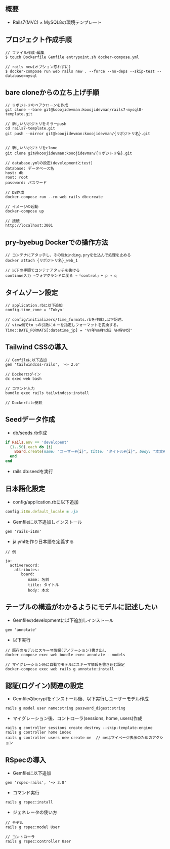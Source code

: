 ## 概要
* Rails7(MVC) × MySQL8の環境テンプレート

## プロジェクト作成手順

```
// ファイル作成→編集
$ touch Dockerfile Gemfile entrypoint.sh docker-compose.yml 

// rails new(オプション忘れずに)
$ docker-compose run web rails new . --force --no-deps --skip-test --database=mysql 

```

## bare cloneからの立ち上げ手順
```
// リポジトリのベアクローンを作成
git clone --bare git@kooojidevman:kooojidevman/rails7-mysql8-template.git

// 新しいリポジトリをミラーpush
cd rails7-template.git
git push --mirror git@kooojidevman:kooojidevman/{リポジトリ名}.git


// 新しいリポジトリをclone
git clone git@kooojidevman:kooojidevman/{リポジトリ名}.git

// database.ymlの設定(developmentとtest)
database: データベース名
host: db 
root: root
password: パスワード

// DB作成
docker-compose run --rm web rails db:create

// イメージの起動
docker-compose up

// 接続
http://localhost:3001
```


## pry-byebug Dockerでの操作方法

```
// コンテナにアタッチし、その後binding.pryを仕込んで処理を止める
docker attach {リポジトリ名}_web_1

// 以下の手順でコンテナアタッチを抜ける
continue入力 →フォアグランドに戻る →「control」+ p → q
```

## タイムゾーン設定

```
// application.rbに以下追加
config.time_zone = 'Tokyo'

// config/initializers/time_formats.rbを作成し以下記述。
// view側でto_sの引数にキーを指定しフォーマットを変換する。
Time::DATE_FORMATS[:datetime_jp] = '%Y年%m月%d日 %H時%M分'

```

## Tailwind CSSの導入
```
// Gemfileに以下追加
gem 'tailwindcss-rails', '~> 2.6'

// Dockerログイン
dc exec web bash  

// コマンド入力
bundle exec rails tailwindcss:install

// Dockerfile反映
```



## Seedデータ作成

* db/seeds.rb作成

```ruby:db/seeds.rb
if Rails.env == 'developent'
  (1..50).each do |i|
    Board.create(name: "ユーザー#{i}", title: "タイトル#{i}", body: "本文#{i}")
  end
end
```

* rails db:seedを実行

## 日本語化設定

* config/application.rbに以下追加

```ruby
config.i18n.default_locale = :ja
```

* Gemfileに以下追加しインストール

```
gem 'rails-i18n'
```

* ja.ymlを作り日本語を定義する

```
// 例

ja:
  activerecord:
    attributes:
       board:
          name: 名前
          title: タイトル
          body: 本文
```

## テーブルの構造がわかるようにモデルに記述したい

* Gemfileのdevelopmentに以下追加しインストール

```
gem 'annotate'
```

* 以下実行

```
// 既存のモデルにスキーマ情報(アノテーション)書き出し
docker-compose exec web bundle exec annotate --models

// マイグレーション時に自動でモデルにスキーマ情報を書き込む設定
docker-compose exec web rails g annotate:install
```

## 認証(ログイン)関連の設定

* Gemfileのbcryptをインストール後、以下実行しユーザーモデル作成

```
rails g model user name:string password_digest:string
```

* マイグレーション後、コントローラ(sessions, home, users)作成

```
rails g controller sessions create destroy --skip-template-engine
rails g controller home index
rails g controller users new create me  // meはマイページ表示のためのアクション
```

## RSpecの導入

* Gemfileに以下追加

```
gem 'rspec-rails', '~> 3.8'
```

* コマンド実行

```
rails g rspec:install
```

* ジェネレータの使い方

```
// モデル
rails g rspec:model User

// コントローラ
rails g rspec:controller User
```
